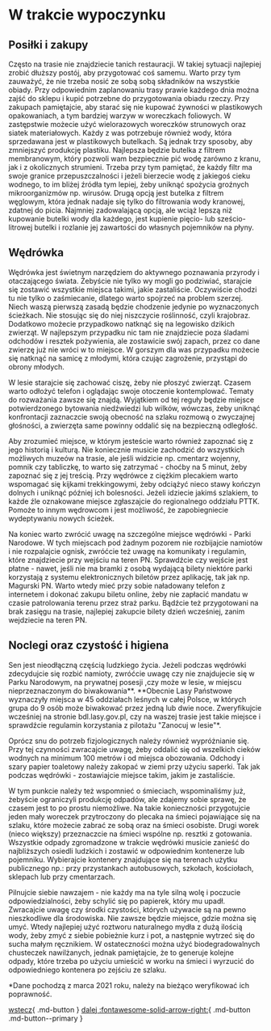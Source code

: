 # W trakcie wypoczynku

## Posiłki i zakupy

Często na trasie nie znajdziecie tanich restauracji. W takiej sytuacji najlepiej zrobić dłuższy postój, aby przygotować coś samemu. Warto przy tym zauważyć, że nie trzeba nosić ze sobą sobą składników na wszystkie obiady. Przy odpowiednim zaplanowaniu trasy prawie każdego dnia można zajść do sklepu i kupić potrzebne do przygotowania obiadu rzeczy. Przy zakupach pamiętajcie, aby starać się nie kupować żywności w plastikowych opakowaniach, a tym bardziej warzyw w woreczkach foliowych. W zastępstwie możecie użyć wielorazowych woreczków strunowych oraz siatek materiałowych. 
Każdy z was potrzebuje również wody, która sprzedawana jest w plastikowych butelkach. Są jednak trzy sposoby, aby zmniejszyć produkcję plastiku. Najlepsza będzie butelka z filtrem membranowym, który pozwoli wam bezpiecznie pić wodę zarówno z kranu, jak i z okolicznych strumieni. Trzeba przy tym pamiętać, że każdy filtr ma swoje granice przepuszczalności i jeżeli bierzecie wodę z jakiegoś cieku wodnego, to im bliżej źródła tym lepiej, żeby uniknąć spożycia groźnych mikroorganizmów np. wirusów. Drugą opcją jest butelka z filtrem węglowym, która jednak nadaje się tylko do filtrowania wody kranowej, zdatnej do picia. Najmniej zadowalającą opcją, ale wciąż lepszą niż kupowanie butelki wody dla każdego, jest kupienie pięcio- lub sześcio-litrowej butelki i rozlanie jej zawartości do własnych pojemników na płyny.

## Wędrówka

Wędrówka jest świetnym narzędziem do aktywnego poznawania przyrody i otaczającego świata. Żebyście nie tylko wy mogli go podziwiać, starajcie się zostawić wszystkie miejsca takimi, jakie zastaliście. Oczywiście chodzi tu nie tylko o zaśmiecanie, dlatego warto spojrzeć na problem szerzej. Niech waszą pierwszą zasadą będzie chodzenie jedynie po wyznaczonych ścieżkach. Nie stosując się do niej niszczycie roślinność, czyli krajobraz. Dodatkowo możecie przypadkowo natknąć się na legowisko dzikich zwierząt. W najlepszym przypadku nic tam nie znajdziecie poza śladami odchodów i resztek pożywienia, ale zostawicie swój zapach, przez co dane zwierzę już nie wróci w to miejsce. W gorszym dla was przypadku możecie się natknąć na samicę z młodymi, która czując zagrożenie, przystąpi do obrony młodych. 

W lesie starajcie się zachować ciszę, żeby nie płoszyć zwierząt. Czasem warto odłożyć telefon i oglądając swoje otoczenie kontemplować. Tematy do rozważania zawsze się znajdą. Wyjątkiem od tej reguły będzie miejsce potwierdzonego bytowania niedźwiedzi lub wilków, wówczas, żeby uniknąć konfrontacji zaznaczcie swoją obecność na szlaku rozmową o zwyczajnej głośności, a zwierzęta same powinny oddalić się na bezpieczną odległość.

 Aby zrozumieć miejsce, w którym jesteście warto również zapoznać się z jego historią i kulturą. Nie koniecznie musicie zachodzić do wszystkich możliwych muzeów na trasie, ale jeśli widzicie np. cmentarz wojenny, pomnik czy tabliczkę, to warto się zatrzymać - choćby na 5 minut, żeby zapoznać się z jej treścią.
Przy wędrówce z ciężkim plecakiem warto wspomagać się kijkami trekkingowymi, żeby odciążyć nieco stawy kończyn dolnych i uniknąć później ich bolesności.
Jeżeli idziecie jakimś szlakiem, to każde źle oznakowane miejsce zgłaszajcie do regionalnego oddziału PTTK. Pomoże to innym wędrowcom i jest możliwość, że zapobiegniecie wydeptywaniu nowych ścieżek.

Na koniec warto zwrócić uwagę na szczególne miejsce wędrówki - Parki Narodowe. W tych miejscach pod żadnym pozorem nie rozbijajcie namiotów i nie rozpalajcie ognisk, zwróćcie też uwagę na komunikaty i regulamin, które znajdziecie przy wejściu na teren PN. Sprawdźcie czy wejście jest płatne - nawet, jeśli nie ma bramki z osobą wydającą bilety niektóre parki korzystają z systemu elektronicznych biletów przez aplikację, tak jak np. Magurski PN. Warto wtedy mieć przy sobie naładowany telefon z internetem i dokonać zakupu biletu online, żeby nie zapłacić mandatu w czasie patrolowania terenu przez straż parku. Bądźcie też przygotowani na brak zasięgu na trasie, najlepiej zakupcie bilety dzień wcześniej, zanim wejdziecie na teren PN.

## Noclegi oraz czystość i higiena

Sen jest nieodłączną częścią ludzkiego życia. Jeżeli podczas wędrówki zdecydujcie się rozbić namioty, zwróćcie uwagę czy nie znajdujecie się w Parku Narodowym, na prywatnej posesji ,czy może w lesie, w miejscu nieprzeznaczonym do biwakowania**. **Obecnie Lasy Państwowe wyznaczyły miejsca w 45 oddziałach leśnych w całej Polsce, w których grupa do 9 osób może biwakować przez jedną lub dwie noce. Zweryfikujcie wcześniej na stronie bdl.lasy.gov.pl, czy na waszej trasie jest takie miejsce i sprawdźcie regulamin korzystania z pilotażu "Zanocuj w lesie"*.

Oprócz snu do potrzeb fizjologicznych należy również wypróżnianie się. Przy tej czynności zwracajcie uwagę, żeby oddalić się od wszelkich cieków wodnych na minimum 100 metrów i od miejsca obozowania. Odchody i szary papier toaletowy należy zakopać w ziemi przy użyciu saperki. Tak jak podczas wędrówki - zostawiajcie miejsce takim, jakim je zastaliście.

W tym punkcie należy też wspomnieć o śmieciach, wspominaliśmy już, żebyście ograniczyli produkcję odpadów, ale zdajemy sobie sprawę, że czasem jest to po prostu niemożliwe. Na takie konieczności przygotujcie jeden mały woreczek przytroczony do plecaka na śmieci pojawiające się na szlaku, które możecie zabrać ze sobą oraz na śmieci osobiste. Drugi worek (nieco większy) przeznaczcie na śmieci wspólne np. resztki z gotowania. Wszystkie odpady zgromadzone w trakcie wędrówki musicie zanieść do najbliższych osiedli ludzkich i zostawić w odpowiednim kontenerze lub pojemniku. Wybierajcie kontenery znajdujące się na terenach użytku publicznego np.: przy przystankach autobusowych, szkołach, kościołach, sklepach lub przy cmentarzach.

Pilnujcie siebie nawzajem - nie każdy ma na tyle silną wolę i poczucie odpowiedzialności, żeby schylić się po papierek, który mu upadł. Zwracajcie uwagę czy środki czystości, których używacie są na pewno nieszkodliwe dla środowiska. Nie zawsze będzie miejsce, gdzie można się umyć. Wtedy najlepiej użyć roztworu naturalnego mydła z dużą ilością wody, żeby zmyć z siebie pobieżnie kurz i pot, a następnie wytrzeć się do sucha małym ręcznikiem. W ostateczności można użyć biodegradowalnych chusteczek nawilżanych, jednak pamiętajcie, że to generuje kolejne odpady, które trzeba po użyciu umieścić w worku na śmieci i wyrzucić do odpowiedniego kontenera po zejściu ze szlaku.

*Dane pochodzą z marca 2021 roku, należy na bieżąco weryfikować ich poprawność.


[wstecz](/Przygotowanie){ .md-button }
[dalej  :fontawesome-solid-arrow-right:](/Podsumowanie){ .md-button .md-button--primary }
